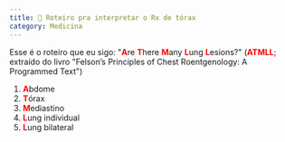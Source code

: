 ```yaml
---
title: 🩻 Roteiro pra interpretar o Rx de tórax
category: Medicina
---
```


<style>
    strong {
        color: red;
    }
    em {
        color: purple;
        font-weight: bold;
    }
</style>

Esse é o roteiro que eu sigo: "**A**re **T**here **M**any **L**ung **L**esions?" (**ATMLL**; extraído do livro "Felson’s Principles of Chest Roentgenology: A Programmed Text")

1. **A**bdome
2. **T**órax
3. **M**ediastino
4. **L**ung individual
5. **L**ung bilateral